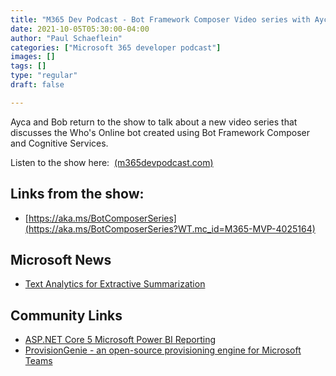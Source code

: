 ```yaml
---
title: "M365 Dev Podcast - Bot Framework Composer Video series with Ayça Baş and Bob German"
date: 2021-10-05T05:30:00-04:00
author: "Paul Schaeflein"
categories: ["Microsoft 365 developer podcast"]
images: []
tags: []
type: "regular"
draft: false

---
```

Ayca and Bob return to the show to talk about a new video series that
discusses the Who's Online bot created using Bot Framework Composer and
Cognitive Services.

Listen to the show here: 
[(m365devpodcast.com)](https://www.m365devpodcast.com/e/bot-framework-composer-video-series-with-ayca-bas-and-bob-german/)
## Links from the show: 

-   [https://aka.ms/BotComposerSeries](https://aka.ms/BotComposerSeries?WT.mc_id=M365-MVP-4025164)

## Microsoft News 

-   [Text Analytics for Extractive
    Summarization](https://devblogs.microsoft.com/azure-sdk/extractive-summarization-preview/?WT.mc_id=M365-MVP-4025164)

## Community Links 

-   [ASP.NET Core 5 Microsoft Power BI
    Reporting](https://visualstudiomagazine.com/articles/2021/09/23/powerbi-report.aspx)
-   [ProvisionGenie - an open-source provisioning engine for Microsoft
    Teams](https://www.m365princess.com/blogs/2021-09-29-provisiongenie-a-teams-provisioning-engine/)
